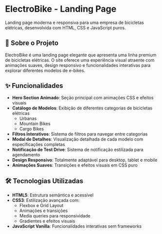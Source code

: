 # ElectroBike - Landing Page

Landing page moderna e responsiva para uma empresa de bicicletas elétricas, desenvolvida com HTML, CSS e JavaScript puros.

## 🚴 Sobre o Projeto

ElectroBike é uma landing page elegante que apresenta uma linha premium de bicicletas elétricas. O site oferece uma experiência visual atraente com animações suaves, design responsivo e funcionalidades interativas para explorar diferentes modelos de e-bikes.

## ✨ Funcionalidades

- **Hero Section Animado**: Seção principal com animações CSS e efeitos visuais
- **Catálogo de Modelos**: Exibição de diferentes categorias de bicicletas elétricas
  - Urbanas
  - Mountain Bikes
  - Cargo Bikes
- **Filtros Interativos**: Sistema de filtros para navegar entre categorias
- **Modal de Detalhes**: Visualização detalhada de cada modelo com especificações completas
- **Notificação de Test Drive**: Sistema de notificação estilizada para agendamento
- **Design Responsivo**: Totalmente adaptável para desktop, tablet e mobile
- **Animações Suaves**: Transições e efeitos visuais em CSS puro

## 🛠️ Tecnologias Utilizadas

- **HTML5**: Estrutura semântica e acessível
- **CSS3**: Estilização avançada com:
  - Flexbox e Grid Layout
  - Animações e transições
  - Media queries para responsividade
  - Gradientes e efeitos visuais
- **JavaScript Vanilla**: Funcionalidades interativas sem frameworks
